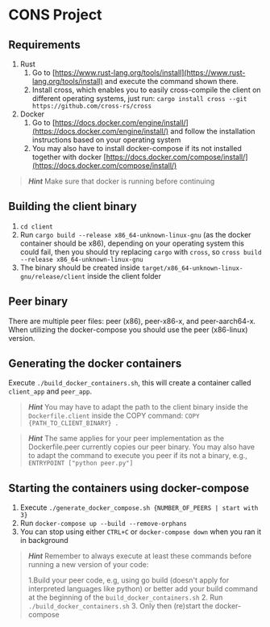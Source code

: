 # CONS Project

## Requirements

1. Rust
   1. Go to [https://www.rust-lang.org/tools/install](https://www.rust-lang.org/tools/install) and execute the command shown there.
   2. Install cross, which enables you to easily cross-compile the client on different operating systems, just run: `cargo install cross --git https://github.com/cross-rs/cross`
2. Docker
   1. Go to [https://docs.docker.com/engine/install/](https://docs.docker.com/engine/install/) and follow the installation instructions based on your operating system
   2. You may also have to install docker-compose if its not installed together with docker [https://docs.docker.com/compose/install/](https://docs.docker.com/compose/install/)

> **_Hint_** Make sure that docker is running before continuing

## Building the client binary

1. `cd client`
2. Run `cargo build --release x86_64-unknown-linux-gnu` (as the docker container should be x86), depending on your operating system this could fail, then you should try replacing `cargo` with `cross`, so `cross build --release x86_64-unknown-linux-gnu`
3. The binary should be created inside `target/x86_64-unknown-linux-gnu/release/client` inside the client folder

## Peer binary

There are multiple peer files: peer (x86), peer-x86-x, and peer-aarch64-x. When utilizing the docker-compose you should use the peer (x86-linux) version.

## Generating the docker containers

Execute `./build_docker_containers.sh`, this will create a container called `client_app` and `peer_app`.

> **_Hint_** You may have to adapt the path to the client binary inside the `Dockerfile.client` inside the COPY command: `COPY {PATH_TO_CLIENT_BINARY} .`

> **_Hint_** The same applies for your peer implementation as the Dockerfile.peer currently copies our peer binary.
> You may also have to adapt the command to execute you peer if its not a binary, e.g., `ENTRYPOINT ["python peer.py"]`

## Starting the containers using docker-compose

1. Execute `./generate_docker_compose.sh {NUMBER_OF_PEERS | start with 3}`
2. Run `docker-compose up --build --remove-orphans`
3. You can stop using either `CTRL+C` or `docker-compose down` when you ran it in background

> **_Hint_** Remember to always execute at least these commands before running a new version of your code:
>
> 1.Build your peer code, e.g, using go build (doesn't apply for interpreted languages like python) or better add your build command at the beginning of the `build_docker_containers.sh`
> 2. Run `./build_docker_containers.sh`
> 3. Only then (re)start the docker-compose
